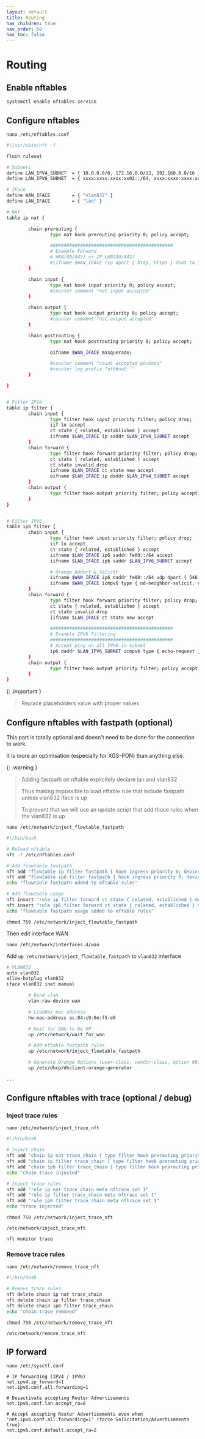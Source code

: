 ```yaml
---
layout: default 
title: Routing
has_children: true
nav_order: 60
has_toc: false
---
```


# Routing

## Enable nftables

`systemctl enable nftables.service`

## Configure nftables

`nano /etc/nftables.conf`

```bash
#!/usr/sbin/nft -f

flush ruleset

# Subnets
define LAN_IPV4_SUBNET  = { 10.0.0.0/8, 172.16.0.0/12, 192.168.0.0/16 }
define LAN_IPV6_SUBNET  = { xxxx:xxxx:xxxx:xx02::/64, xxxx:xxxx:xxxx:xx03::/64 }

# IFace
define WAN_IFACE        = { "vlan832" }
define LAN_IFACE        = { "lan" }

# NAT
table ip nat {

        chain prerouting {
                type nat hook prerouting priority 0; policy accept;

                #############################################
                # Example Forward
                # WAN(80/443) => IP LAN(80/443)
                #iifname $WAN_IFACE tcp dport { http, https } dnat to 192.168.1.xxx comment "Web Redirect"
        }

        chain input {
                type nat hook input priority 0; policy accept;
                #counter comment "nat.input accepted"
        }

        chain output {
                type nat hook output priority 0; policy accept;
                #counter comment "nat.output accepted"
        }

        chain postrouting {
                type nat hook postrouting priority 0; policy accept;

                oifname $WAN_IFACE masquerade;

                #counter comment "count accepted packets"
                #counter log prefix "nft#nat: "
        }

}


# Filter IPV4
table ip filter {
        chain input {
                type filter hook input priority filter; policy drop;
                iif lo accept
                ct state { related, established } accept
                iifname $LAN_IFACE ip saddr $LAN_IPV4_SUBNET accept                  # From LAN Subnet on LAN IFace (Accept)
        }
        chain forward {
                type filter hook forward priority filter; policy drop;
                ct state { related, established } accept
                ct state invalid drop
                iifname $LAN_IFACE ct state new accept                               # From LAN to WAN (NAT)
                oifname $LAN_IFACE ip daddr $LAN_IPV4_SUBNET accept                  # From WAN to LAN
        }
        chain output {
                type filter hook output priority filter; policy accept;
        }
}


# Filter IPV6
table ip6 filter {
        chain input {
                type filter hook input priority filter; policy drop;
                iif lo accept
                ct state { related, established } accept
                iifname $LAN_IFACE ip6 saddr fe80::/64 accept                                                                                        # From LAN Subnet on LAN IFace (Accept)
                iifname $LAN_IFACE ip6 saddr $LAN_IPV6_SUBNET accept                                                                                 # From LAN Subnet on LAN IFace (Accept)

                # Orange Advert & Solicit
                iifname $WAN_IFACE ip6 daddr fe80::/64 udp dport { 546 } accept                                                                  # Accept Orange DHCP Advertise & Reply
                iifname $WAN_IFACE icmpv6 type { nd-neighbor-solicit, nd-router-advert, nd-neighbor-advert } accept                              # Solicit, Advert from Orange on WAN
        }
        chain forward {
                type filter hook forward priority filter; policy drop;
                ct state { related, established } accept
                ct state invalid drop
                iifname $LAN_IFACE ct state new accept

                #############################################
                # Example IPV6 Filtering
                #############################################
                # Accept ping on all IPV6 in subnet
                ip6 daddr $LAN_IPV6_SUBNET icmpv6 type { echo-request } accept
        }
        chain output {
                type filter hook output priority filter; policy accept;
        }
}
```

{: .important }
> Replace placeholders value with proper values

## Configure nftables with fastpath (optional)

This part is totally optional and doesn't need to be done for the connection to work.

It is more an optimisation (especially for XGS-PON) than anything else.

{: .warning }
> Adding fastpath on nftable explicitely declare lan and vlan832
>
> Thus making impossible to load nftable rule that include fastpath unless vlan832 iface is up
>
> To prevent that we will use an update script that add those rules when the vlan832 is up

`nano /etc/network/inject_flowtable_fastpath`

```bash
#!/bin/bash

# Reload nftable
nft -f /etc/nftables.conf

# Add flowtable fastpath
nft add "flowtable ip filter fastpath { hook ingress priority 0; devices = { lan, vlan832 }; }"
nft add "flowtable ip6 filter fastpath { hook ingress priority 0; devices = { lan, vlan832 }; }"
echo "flowtable fastpath added to nftable rules"

# Add flowtable usage
nft insert "rule ip filter forward ct state { related, established } meta l4proto { tcp, udp } flow offload @fastpath;"
nft insert "rule ip6 filter forward ct state { related, established } meta l4proto { tcp, udp } flow offload @fastpath;"
echo "flowtable fastpath usage added to nftable rules"
```

`chmod 750 /etc/network/inject_flowtable_fastpath`

Then edit interface WAN

`nano /etc/network/interfaces.d/wan`

Add `up /etc/network/inject_flowtable_fastpath` to `vlan832` interface

```bash
# VLAN832
auto vlan832
allow-hotplug vlan832
iface vlan832 inet manual

        # Bind vlan
        vlan-raw-device wan

        # LiveBox mac address
        hw-mac-address ac:84:c9:0e:f5:e8

        # Wait for ONU to be UP
        up /etc/network/wait_for_wan

        # Add nftable fastpath rules
        up /etc/network/inject_flowtable_fastpath

        # Generate Orange Options (user-class, vendor-class, option 90)
        up /etc/dhcp/dhclient-orange-generator

...
```

## Configure nftables with trace (optional / debug)

### Inject trace rules

`nano /etc/network/inject_trace_nft`

```bash
#!/bin/bash

# Inject chain
nft add "chain ip nat trace_chain { type filter hook prerouting priority -1; }"
nft add "chain ip filter trace_chain { type filter hook prerouting priority -1; }"
nft add "chain ip6 filter trace_chain { type filter hook prerouting priority -1; }"
echo "chain trace injected"

# Inject trace rules
nft add "rule ip nat trace_chain meta nftrace set 1"
nft add "rule ip filter trace_chain meta nftrace set 1"
nft add "rule ip6 filter trace_chain meta nftrace set 1"
echo "trace injected"
```

`chmod 750 /etc/network/inject_trace_nft`

`/etc/network/inject_trace_nft`

`nft monitor trace`

### Remove trace rules

`nano /etc/network/remove_trace_nft`

```bash
#!/bin/bash

# Remove trace rules
nft delete chain ip nat trace_chain
nft delete chain ip filter trace_chain
nft delete chain ip6 filter trace_chain
echo "chain trace removed"
```

`chmod 750 /etc/network/remove_trace_nft`

`/etc/network/remove_trace_nft`


## IP forward

`nano /etc/sysctl.conf`

```
# IP forwarding (IPV4 / IPV6)
net.ipv4.ip_forward=1
net.ipv6.conf.all.forwarding=1

# Desactivate accepting Router Advertisements
net.ipv6.conf.lan.accept_ra=0

# Accept accepting Router Advertisements even when 'net.ipv6.conf.all.forwarding=1' (force Solicitation/Advertisements true)
net.ipv6.conf.default.accept_ra=2
```